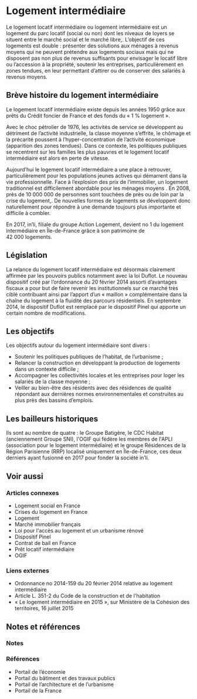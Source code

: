 # Logement intermédiaire

Le logement locatif intermédiaire ou logement intermédiaire est un logement du parc locatif (social ou non) dont les niveaux de loyers se situent entre le marché social et le marché libre,. L’objectif de ces logements est double : présenter des solutions aux ménages à revenus moyens qui ne peuvent prétendre aux logements sociaux mais qui ne disposent pas non plus de revenus suffisants pour envisager le locatif libre ou l’accession à la propriété, soutenir les entreprises, particulièrement en zones tendues, en leur permettant d’attirer ou de conserver des salariés à revenus moyens.

## Brève histoire du logement intermédiaire

Le logement locatif intermédiaire existe depuis les années 1950 grâce aux prêts du Crédit foncier de France et des fonds du « 1 % logement ».

Avec le choc pétrolier de 1976, les activités de service se développent au détriment de l’activité industrielle, la classe moyenne s’effrite, le chômage et la précarité poussent à l’hyper-concentration de l’activité économique (apparition des zones tendues). Dans ce contexte, les politiques publiques se recentrent sur les familles les plus pauvres et le logement locatif intermédiaire est alors en perte de vitesse.

Aujourd’hui le logement locatif intermédiaire a une place à retrouver, particulièrement pour les populations jeunes actives qui démarrent dans la vie professionnelle. Face à l’explosion des prix de l’immobilier, un logement traditionnel est difficilement abordable pour les ménages moyens . En 2008, près de 10 000 000 de personnes sont touchées de près ou de loin par la crise du logement,. De nouvelles formes de logements se développent donc naturellement pour répondre à une demande toujours plus importante et difficile à combler.

En 2017, in’li, filiale du groupe Action Logement, devient no 1 du logement intermédiaire en Île-de-France grâce à son patrimoine de 42 000 logements.

## Législation

La relance du logement locatif intermédiaire est désormais clairement affirmée par les pouvoirs publics notamment avec la loi Duflot. Le nouveau dispositif créé par l’ordonnance du 20 février 2014 assorti d’avantages fiscaux a pour but de faire revenir les institutionnels sur ce marché très ciblé contribuant ainsi par l’apport d’un « maillon » complémentaire dans la chaîne du logement à la fluidité des parcours résidentiels. En septembre 2014, le dispositif Duflot est remplacé par le dispositif Pinel qui apporte un certain nombre de modifications.

## Les objectifs

Les objectifs autour du logement intermédiaire sont divers :

- Soutenir les politiques publiques de l’habitat, de l’urbanisme ;
- Relancer la construction en développant la production de logements dans un contexte difficile ;
- Accompagner les collectivités locales et les entreprises pour loger les salariés de la classe moyenne ;
- Veiller au bien-être des résidents avec des résidences de qualité répondant aux dernières normes environnementales et construites au plus près des bassins d’emplois.

## Les bailleurs historiques

Ils sont au nombre de quatre : le Groupe Batigère, le CDC Habitat (anciennement Groupe SNI), l'OGIF qui fédère les membres de l'APLI (association pour le logement intermédiaire) et le groupe Résidences de la Région Parisienne (RRP) localisé uniquement en Île-de-France, ces deux derniers ayant fusionné en 2017 pour fonder la société in’li.

## Voir aussi

### Articles connexes

- Logement social en France
- Crises du logement en France
- Logement
- Marché immobilier français
- Loi pour l'accès au logement et un urbanisme rénové
- Dispositif Pinel
- Contrat de bail en France
- Prêt locatif intermédiaire
- OGIF

### Liens externes

- Ordonnance no 2014-159 du 20 février 2014 relative au logement intermédiaire
- Article L. 351-2 du Code de la construction et de l'habitation
- « Le logement intermédiaire en 2015 », sur Ministère de la Cohésion des territoires, 16 juillet 2015

## Notes et références

### Notes

### Références

- Portail de l’économie
- Portail du bâtiment et des travaux publics
- Portail de l’architecture et de l’urbanisme
- Portail de la France
